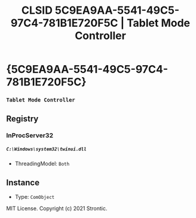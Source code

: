 ﻿---
title: "CLSID 5C9EA9AA-5541-49C5-97C4-781B1E720F5C | Tablet Mode Controller"
excerpt: What is COM-Object CLSID 5C9EA9AA-5541-49C5-97C4-781B1E720F5C?
---

# {5C9EA9AA-5541-49C5-97C4-781B1E720F5C}

### `Tablet Mode Controller`

## Registry


### InProcServer32

##### `C:\Windows\system32\twinui.dll`
* ThreadingModel: `Both`

## Instance

* Type: `ComObject`

MIT License. Copyright (c) 2021 Strontic.


